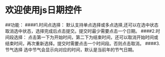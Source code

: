 # 欢迎使用js日期控件

##功能：
####1.时间点选择：
     默认支持单点选择或多点选择,还可以在选中状态取消选中状态，选择完成后点击提交。提交时最少需要点击一个日期。
####2.时间段选择：
     点击第一下为开始时间，第二下为结束时间，还可以取消开始时间或结束时间，再次重新选择。提交时需要点击一个时间段。否则点击取消。
####3.节气选择
     选中节气会显示向对应的时间，默认是当前年的节气日期。

 

